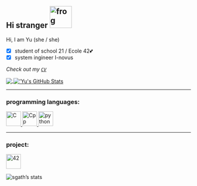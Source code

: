Hi stranger <img alt="frog" 
     width="60"
     height="60" 
     src="https://github.com/yukovalski/yukovalski/blob/main/icon/static-assets-upload2932538397053031834.gif?raw=true"/>
---

Hi, I am Yu (she / she)
- [X] student of school 21 / Ecole 42💕
- [X] system ingineer I-novus

*Check out my [`CV`](https://github.com/yukovalski/yukovalski/blob/main/CV_Kovalski_Yulia.pdf)*


<a href="https://github.com/yukovalski/yukovalski">
  <img align="center" src="https://github-readme-stats.vercel.app/api/top-langs/?username=yukovalski&hide=java,html,tex&title_color=ffffff&text_color=c9cacc&icon_color=2bbc8a&bg_color=1d1f21&langs_count=3" />
</a>
<a href="https://github.com/yukovalski/yukovalski">
  <img align="center" src="https://github-readme-stats.vercel.app/api?username=yukovalski&show_icons=true&line_height=27&count_private=true&title_color=ffffff&text_color=c9cacc&icon_color=2bbc8a&bg_color=1d1f21" alt="'Yu's GitHub Stats" />
</a>

---
### programming languages: ###
<p>

  <a href="https://github.com/yukovalski?tab=repositories&q=&type=&language=c&sort=">
    <img alt="C" 
     width="40"
     height="40" 
     src="https://raw.githubusercontent.com/yukovalski/yukovalski/c53268d9b6cb14eb4e7fb755bb15f55ad140b31a/icon/c.svg"/>
  </a>
  
  <a href="https://github.com/yukovalski?tab=repositories&q=&type=&language=c%2B%2B&sort=">
    <img alt="Cpp" 
    width="40"
    height="40" 
    src="https://raw.githubusercontent.com/yukovalski/yukovalski/43276b1ca139000ea25533df2c50f03f39d60bd0/icon/cplusplus.svg"/>
  </a>
   
  <a href="https://github.com/yukovalski?tab=repositories&q=&type=&language=python&sort=">
    <img alt="python" 
    width="40"
    height="40" 
    src="https://raw.githubusercontent.com/yukovalski/yukovalski/43276b1ca139000ea25533df2c50f03f39d60bd0/icon/python.svg"/>
  </a>
</p>

---
### project: ###
<p>
    <a href="https://github.com/yukovalski?tab=repositories&q=42cursus&type=&language=&sort=">
    <img alt="42" 
    width="40"
    height="40" 
    src="https://raw.githubusercontent.com/yukovalski/yukovalski/43276b1ca139000ea25533df2c50f03f39d60bd0/icon/42.svg"/>
  </a>
</p>

![sgath’s stats](https://badge42.herokuapp.com/api/stats/sgath)
